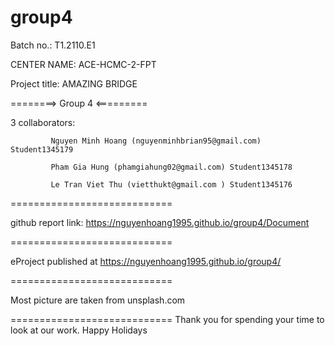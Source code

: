 # group4
Batch no.: T1.2110.E1

CENTER NAME: ACE-HCMC-2-FPT

Project title: AMAZING BRIDGE 

========> Group 4 <=========

3 collaborators:

             Nguyen Minh Hoang (nguyenminhbrian95@gmail.com) Student1345179

             Pham Gia Hung (phamgiahung02@gmail.com) Student1345178
             
             Le Tran Viet Thu (vietthukt@gmail.com ) Student1345176
============================

github report link: https://nguyenhoang1995.github.io/group4/Document

============================

eProject published at https://nguyenhoang1995.github.io/group4/

============================

Most picture are taken from unsplash.com

============================ Thank you for spending your time to look at our work. Happy Holidays
 
